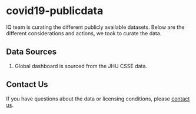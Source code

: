 # covid19-publicdata
IQ team is curating the different publicly available datasets. Below are the different considerations and actions, we took to curate the data.

## Data Sources
1. Global dashboard is sourced from the JHU CSSE data.

## Contact Us
If you have questions about the data or licensing conditions, please [contact us](https://www.insightsquotient.com/contact). 
